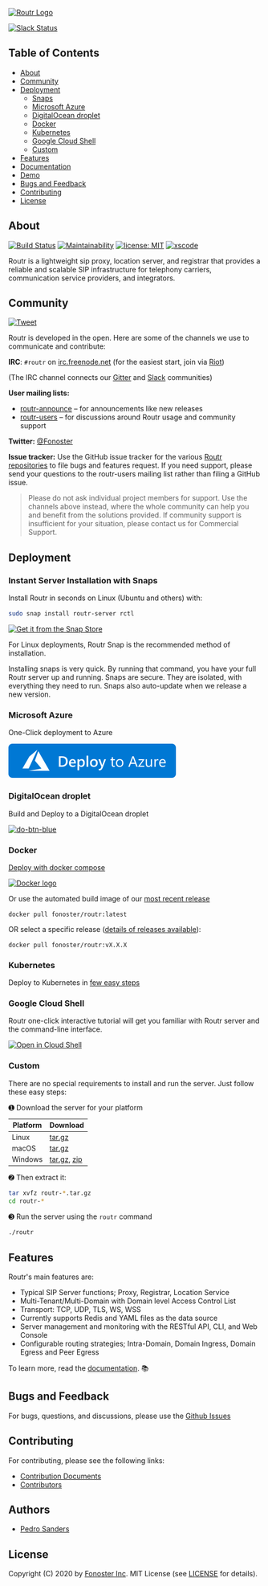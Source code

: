 
<p align="left">
  <a href="https://routr.cio/">
    <img src="https://raw.githubusercontent.com/fonoster/routr/master/docs/assets/brand.png" alt="Routr Logo" height="80">
  </a>
</p>

[![Slack Status](https://img.shields.io/badge/slack-join_chat-white.svg?logo=slack&style=social)](https://join.slack.com/t/fonoster/shared_invite/enQtODc2NDY5ODA3NzYzLTNjOTRmZDQ5NzgzZjQ1MTQ3ZDQzNTgwOGVjMzIzYTkwNjZlMWU0ZmZjODMxYjIzODJjZGIwY2FiODA3YjU4ZTk)

## Table of Contents

* [About](#about)
* [Community](#community)
* [Deployment](#deployment)
    * [Snaps](#instant-server-installation-with-snaps)
    * [Microsoft Azure](#microsoft-azure)
    * [DigitalOcean droplet](#digitalocean-droplet)
    * [Docker](#docker)  
    * [Kubernetes](#kubernetes)  
    * [Google Cloud Shell](#google-cloud-shell)
    * [Custom](#custom)     
* [Features](#features)
* [Documentation](https://routr.io/docs/introduction/overview)
* [Demo](https://demo.routr.io/login)
* [Bugs and Feedback](#bugs-and-feedback)
* [Contributing](#contributing)
* [License](#license)

## About

[![Build Status](https://github.com/fonoster/routr/workflows/build/badge.svg)](https://github.com/fonoster/routr/actions?workflow=build) [![Maintainability](https://api.codeclimate.com/v1/badges/49ea061777d76c003b71/maintainability)](https://codeclimate.com/github/fonoster/routr/maintainability)
<a href="https://opensource.org/licenses/MIT"><img src="https://img.shields.io/badge/license-MIT-blue.svg" alt="license: MIT"></a> [![xscode](https://img.shields.io/badge/Available%20on-xs%3Acode-blue?style=?style=plastic&logo=appveyor&logo=data:image/png;base64,iVBORw0KGgoAAAANSUhEUgAAAEAAAABACAMAAACdt4HsAAAAGXRFWHRTb2Z0d2FyZQBBZG9iZSBJbWFnZVJlYWR5ccllPAAAAAZQTFRF////////VXz1bAAAAAJ0Uk5T/wDltzBKAAAAlUlEQVR42uzXSwqAMAwE0Mn9L+3Ggtgkk35QwcnSJo9S+yGwM9DCooCbgn4YrJ4CIPUcQF7/XSBbx2TEz4sAZ2q1RAECBAiYBlCtvwN+KiYAlG7UDGj59MViT9hOwEqAhYCtAsUZvL6I6W8c2wcbd+LIWSCHSTeSAAECngN4xxIDSK9f4B9t377Wd7H5Nt7/Xz8eAgwAvesLRjYYPuUAAAAASUVORK5CYII=)](https://xscode.com/psanders/routr)

Routr is a lightweight sip proxy, location server, and registrar that provides a reliable and scalable SIP infrastructure for telephony carriers, communication service providers, and integrators.

## Community

[![Tweet](https://img.shields.io/twitter/url/http/shields.io.svg?style=social)](https://twitter.com/intent/tweet?text=Next-generation%20SIP%20Server&url=https://github.com/fonoster/routr&via=fonoster&hashtags=voip,sip,webrtc,telephony)

Routr is developed in the open. Here are some of the channels we use to communicate and contribute:

**IRC**: `#routr` on [irc.freenode.net](https://freenode.net/) (for the easiest start, join via [Riot](https://riot.im/app/#/room/#routr:matrix.org))

(The IRC channel connects our [Gitter](https://gitter.im/fonoster/routr) and [Slack](https://fonosterteam.typeform.com/to/Xy8Oc0) communities)

**User mailing lists:**

- [routr-announce](https://groups.google.com/forum/#!forum/routr-announce) – for announcements like new releases
- [routr-users](https://groups.google.com/forum/#!forum/routr-users) – for discussions around Routr usage and community support

**Twitter:** [@Fonoster](https://twitter.com/fonoster)

**Issue tracker:** Use the GitHub issue tracker for the various [Routr repositories](https://github.com/fonoster/) to file bugs and features request. If you need support, please send your questions to the routr-users mailing list rather than filing a GitHub issue.

>Please do not ask individual project members for support. Use the channels above instead, where the whole community can help you and benefit from the solutions provided. If community support is insufficient for your situation, please contact us for Commercial Support.

## Deployment

### Instant Server Installation with Snaps

Install Routr in seconds on Linux (Ubuntu and others) with:

```bash
sudo snap install routr-server rctl
```

[![Get it from the Snap Store](https://snapcraft.io/static/images/badges/en/snap-store-black.svg)](https://snapcraft.io/routr-server)

For Linux deployments, Routr Snap is the recommended method of installation.

Installing snaps is very quick. By running that command, you have your full Routr server up and running. Snaps are secure. They are isolated, with everything they need to run. Snaps also auto-update when we release a new version.

### Microsoft Azure

One-Click deployment to Azure

[![Deploy to Azure](https://raw.githubusercontent.com/Azure/azure-quickstart-templates/master/1-CONTRIBUTION-GUIDE/images/deploytoazure.svg?sanitize=true)](https://portal.azure.com/#create/Microsoft.Template/uri/https%3A%2F%2Fraw.githubusercontent.com%2Ffonoster%2Froutr%2Fmaster%2F.azure%2Fazuredeploy.json)

### DigitalOcean droplet

Build and Deploy to a DigitalOcean droplet

[![do-btn-blue](https://user-images.githubusercontent.com/51996/58146107-50512580-7c1a-11e9-8ec9-e032ba387c2a.png)](https://github.com/fonoster/routr/tree/master/.digitalocean/README.md)

### Docker

[Deploy with docker compose](https://routr.io/docs/guides/running-with-docker-or-compose/)

[![Docker logo](https://d207aa93qlcgug.cloudfront.net/1.95.5.qa/img/nav/docker-logo-loggedout.png)](https://hub.docker.com/r/fonoster/routr/)

Or use the automated build image of our [most recent release](https://hub.docker.com/r/fonoster/routr/)

```
docker pull fonoster/routr:latest
```

OR select a specific release ([details of releases available](https://github.com/fonoster/routr/releases)):
```
docker pull fonoster/routr:vX.X.X
```

### Kubernetes

Deploy to Kubernetes in [few easy steps](https://github.com/fonoster/routr/tree/master/.k8s/README.md)

### Google Cloud Shell

Routr one-click interactive tutorial will get you familiar with Routr server and the command-line interface.

[![Open in Cloud Shell](https://gstatic.com/cloudssh/images/open-btn.svg)](https://console.cloud.google.com/cloudshell/open?git_repo=https://github.com/fonoster/routr-walkthrough-tutorial&tutorial=tutorial.md)

### Custom

There are no special requirements to install and run the server. Just follow these easy steps:

&#10122; Download the server for your platform

| Platform | Download |
| -- | -- |
| Linux | [tar.gz](https://github.com/fonoster/routr/releases/download/1.0.0-rc4/routr-1.0.0-rc4_linux-x64_bin.tar.gz) |  
| macOS | [tar.gz](https://github.com/fonoster/routr/releases/download/1.0.0-rc4/routr-1.0.0-rc4_osx-x64_bin.tar.gz) |  
| Windows | [tar.gz](https://github.com/fonoster/routr/releases/download/1.0.0-rc4/routr-1.0.0-rc4_windows-x64_bin.tar.gz), [zip](https://github.com/fonoster/routr/releases/download/1.0.0-rc4/routr-1.0.0-rc4_windows-x64_bin.zip) |  

&#10123; Then extract it:

```bash
tar xvfz routr-*.tar.gz
cd routr-*
```

&#10124; Run the server using the `routr` command

```bash
./routr
```

## Features

Routr's main features are:

- Typical SIP Server functions; Proxy, Registrar, Location Service
- Multi-Tenant/Multi-Domain with Domain level Access Control List
- Transport: TCP, UDP, TLS, WS, WSS
- Currently supports Redis and YAML files as the data source
- Server management and monitoring with the RESTful API, CLI, and Web Console
- Configurable routing strategies; Intra-Domain, Domain Ingress, Domain Egress and Peer Egress

To learn more, read the [documentation](https://routr.io/docs/introduction/overview/). :books:


## Bugs and Feedback

For bugs, questions, and discussions, please use the [Github Issues](https://github.com/fonoster/routr/issues)

## Contributing

For contributing, please see the following links:

 - [Contribution Documents](https://github.com/fonoster/routr/blob/master/CONTRIBUTING.md)
 - [Contributors](https://github.com/fonoster/routr/contributors)

## Authors
 - [Pedro Sanders](https://github.com/psanders)

## License
Copyright (C) 2020 by [Fonoster Inc](https://fonoster.com). MIT License (see [LICENSE](https://github.com/fonoster/routr/blob/master/LICENSE) for details).

